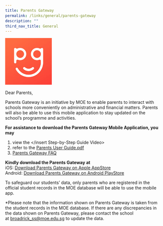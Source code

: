 ```yaml
---
title: Parents Gateway
permalink: /links/general/parents-gateway
description: ""
third_nav_title: General
---
```

<img src="/images/PG.jpg" 
     style="width:30%">
		 
Dear Parents,

Parents Gateway is an initiative by MOE to enable parents to interact with schools more conveniently on administrative and financial matters. Parents will also be able to use this mobile application to stay updated on the school’s programme and activities.

**For assistance to download the Parents Gateway Mobile Application, you may**  
1. view the </insert Step-by-Step Guide Video>
2. refer to the [Parents User Guide.pdf](/files/Parents%20User%20Guide.pdf)
3. [Parents Gateway FAQ](/files/PG%20FAQs%20for%20Parents.pdf)

**Kindly download the Parents Gateway at** <br>
iOS: [Download Parents Gateway on Apple AppStore](https://itunes.apple.com/sg/app/parents-gateway/id1267198708?mt=8) <br>
Android: [Download Parents Gateway on Android PlayStore](https://play.google.com/store/apps/details?id=com.moe.pgp&hl=en_SG)

To safeguard our students’ data, only parents who are registered in the official student records in the MOE database will be able to use the mobile app. 

*Please note that the information shown on Parents Gateway is taken from the student records in the MOE database. If there are any discrepancies in the data shown on Parents Gateway, please contact the school at [broadrick\_ss@moe.edu.sg](mailto:broadrick_ss@moe.edu.sg) to update the data.